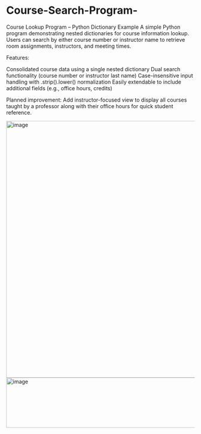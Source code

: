 # Course-Search-Program-

Course Lookup Program – Python Dictionary Example
A simple Python program demonstrating nested dictionaries for course information lookup. Users can search by either course number or instructor name to retrieve room assignments, instructors, and meeting times.

Features:

Consolidated course data using a single nested dictionary
Dual search functionality (course number or instructor last name)
Case-insensitive input handling with .strip().lower() normalization
Easily extendable to include additional fields (e.g., office hours, credits)

Planned improvement:
Add instructor-focused view to display all courses taught by a professor along with their office hours for quick student reference.

<img width="1144" height="687" alt="image" src="https://github.com/user-attachments/assets/e5712442-5010-41b6-9dcd-3fbce6033d06" />
<img width="975" height="134" alt="image" src="https://github.com/user-attachments/assets/fb1f79ce-92f3-45ff-8c4e-dd05b8c8f2dd" />

